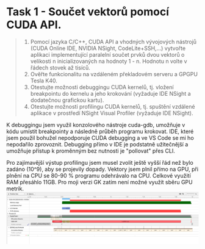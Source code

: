 # Task 1 - Součet vektorů pomocí CUDA API.

> 1. Pomocí jazyka C/C++, CUDA API a vhodných vývojových nástrojů (CUDA Online IDE, NVIDIA NSight, CodeLite+SSH,...) vytvořte aplikaci implementující paralelní součet prvků dvou vektorů o velikosti n inicializovaných na hodnoty 1 - n. Hodnotu n volte v řádech stovek až tisíců.
> 2. Ověřte funkcionalitu na vzdáleném překladovém serveru a GPGPU Tesla K40.
> 3. Otestujte možnosti debuggingu CUDA kernelů, tj. vložení breakpointu do kernelu a jeho krokování (vyžaduje IDE NSight a dodatečnou grafickou kartu).
> 4. Otestujte možnosti profilingu CUDA kernelů, tj. spuštění vzdálené aplikace v prostředí NSight Visual Profiler (vyžaduje IDE NSight).

K debuggingu jsem využil konzolového nástroje cuda-gdb, umožňuje v kódu umístit breakpointy a následně průběh programu krokovat. IDE, které jsem použil bohužel nepodporuje CUDA debugging a ve VS Code se mi ho nepodařilo zprovoznit. Debugging přímo v IDE je podstatně užitečnější a umožňuje přístup k proměnným bez nutnosti je "pollovat" přes CLI.

Pro zajímavější výstup profilingu jsem musel zvolit ještě vyšší řád než bylo zadáno (10^9), aby se projevily dopady. Vektory jsem plnil přímo na GPU, při plnění na CPU se 80-90 % programu odehrávalo na CPU. Celkové využití RAM přesáhlo 11GB. Pro moji verzi GK zatím není možné využít sběru GPU metrik.
![nVidia Nsights](nsights.png)